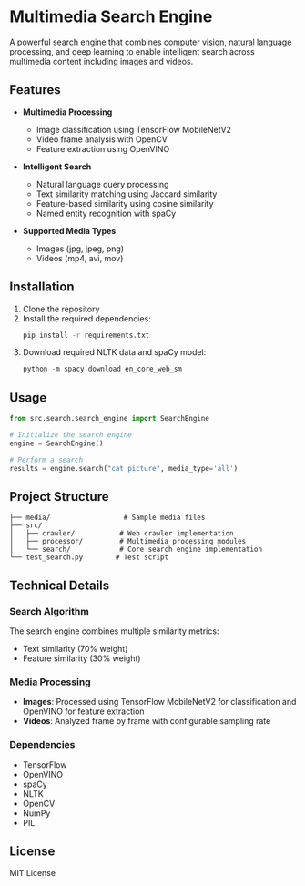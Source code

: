 # Multimedia Search Engine

A powerful search engine that combines computer vision, natural language processing, and deep learning to enable intelligent search across multimedia content including images and videos.

## Features

- **Multimedia Processing**
  - Image classification using TensorFlow MobileNetV2
  - Video frame analysis with OpenCV
  - Feature extraction using OpenVINO

- **Intelligent Search**
  - Natural language query processing
  - Text similarity matching using Jaccard similarity
  - Feature-based similarity using cosine similarity
  - Named entity recognition with spaCy

- **Supported Media Types**
  - Images (jpg, jpeg, png)
  - Videos (mp4, avi, mov)

## Installation

1. Clone the repository
2. Install the required dependencies:
   ```bash
   pip install -r requirements.txt
   ```
3. Download required NLTK data and spaCy model:
   ```python
   python -m spacy download en_core_web_sm
   ```

## Usage

```python
from src.search.search_engine import SearchEngine

# Initialize the search engine
engine = SearchEngine()

# Perform a search
results = engine.search("cat picture", media_type='all')
```

## Project Structure

```
├── media/                  # Sample media files
├── src/
│   ├── crawler/           # Web crawler implementation
│   ├── processor/         # Multimedia processing modules
│   └── search/            # Core search engine implementation
└── test_search.py        # Test script
```

## Technical Details

### Search Algorithm

The search engine combines multiple similarity metrics:
- Text similarity (70% weight)
- Feature similarity (30% weight)

### Media Processing

- **Images**: Processed using TensorFlow MobileNetV2 for classification and OpenVINO for feature extraction
- **Videos**: Analyzed frame by frame with configurable sampling rate

### Dependencies

- TensorFlow
- OpenVINO
- spaCy
- NLTK
- OpenCV
- NumPy
- PIL

## License

MIT License